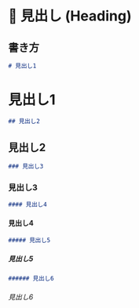 # 📌 見出し (Heading)

## 書き方
```markdown
# 見出し1
```

# 見出し1

```markdown
## 見出し2
```

## 見出し2

```markdown
### 見出し3
```

### 見出し3

```markdown
#### 見出し4
```

#### 見出し4

```markdown
##### 見出し5
```

##### 見出し5

```markdown
###### 見出し6
```

###### 見出し6
